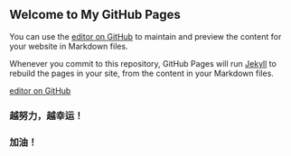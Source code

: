 ## Welcome to My GitHub Pages

You can use the [editor on GitHub](https://github.com/liyanhao123/lyh.github.io/edit/gh-pages/index.md) to maintain and preview the content for your website in Markdown files.

Whenever you commit to this repository, GitHub Pages will run [Jekyll](https://jekyllrb.com/) to rebuild the pages in your site, from the content in your Markdown files.

[editor on GitHub](https://github.com/liyanhao123/lyh.github.io/edit/master/index.html) 




### 越努力，越幸运！

### 加油！
